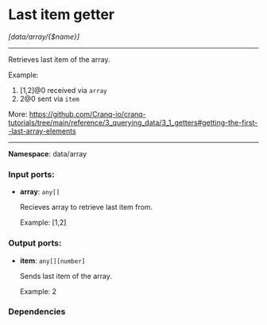 # Last item getter

_[data/array/{$name}]_

---

Retrieves last item of the array.

Example:
1. [1,2]@0 received via `array`
2. 2@0 sent via `item`

More:
https://github.com/Cranq-io/cranq-tutorials/tree/main/reference/3_querying_data/3_1_getters#getting-the-first--last-array-elements

---

__Namespace__: data/array

### Input ports:

* __array__: ` any[] `

    Recieves array to retrieve last item from.
    
    Example:
    [1,2]

### Output ports:

* __item__: ` any[][number] `

    Sends last item of the array.
    
    Example:
    2

### Dependencies




